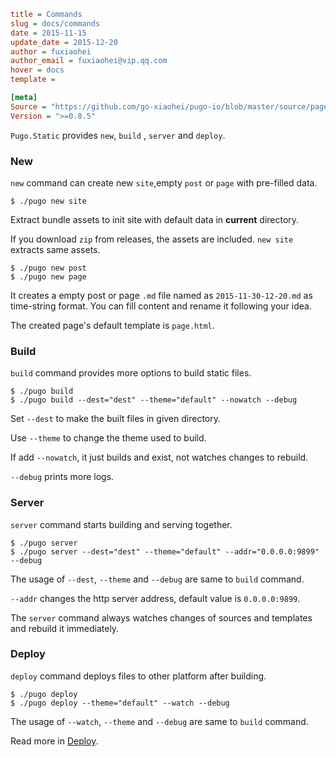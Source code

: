 ```ini
title = Commands
slug = docs/commands
date = 2015-11-15
update_date = 2015-12-20
author = fuxiaohei
author_email = fuxiaohei@vip.qq.com
hover = docs
template =

[meta]
Source = "https://github.com/go-xiaohei/pugo-io/blob/master/source/page/prolog/command.md"
Version = ">=0.8.5"
```

`Pugo.Static` provides `new`, `build` , `server` and `deploy`.

### New

`new` command can create new `site`,empty `post` or `page` with pre-filled data.

    $ ./pugo new site

Extract bundle assets to init site with default data in **current** directory.

If you download `zip` from releases, the assets are included. `new site` extracts same assets.

    $ ./pugo new post
    $ ./pugo new page

It creates a empty post or page `.md` file named as `2015-11-30-12-20.md` as time-string format. You can fill content and rename it following your idea.

The created page's default template is `page.html`.

### Build

`build` command provides more options to build static files.

    $ ./pugo build
    $ ./pugo build --dest="dest" --theme="default" --nowatch --debug

Set `--dest` to make the built files in given directory.

Use `--theme` to change the theme used to build.

If add `--nowatch`, it just builds and exist, not watches changes to rebuild.

`--debug` prints more logs.

### Server

`server` command starts building and serving together.

    $ ./pugo server
    $ ./pugo server --dest="dest" --theme="default" --addr="0.0.0.0:9899" --debug

The usage of `--dest`, `--theme` and `--debug` are same to `build` command.

`--addr` changes the http server address, default value is `0.0.0.0:9899`.

The `server` command always watches changes of sources and templates and rebuild it immediately.

### Deploy

`deploy` command deploys files to other platform after building.

    $ ./pugo deploy
    $ ./pugo deploy --theme="default" --watch --debug

The usage of `--watch`, `--theme` and `--debug` are same to `build` command.

Read more in [Deploy](/docs/deploy).